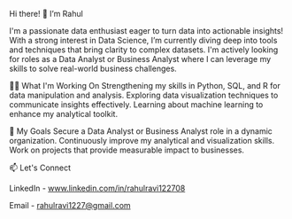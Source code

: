 Hi there! 👋 I’m Rahul

I'm a passionate data enthusiast eager to turn data into actionable insights!
With a strong interest in Data Science, I’m currently diving deep into tools and techniques that bring clarity to complex datasets.
I'm actively looking for roles as a Data Analyst or Business Analyst where I can leverage my skills to solve real-world business challenges.

👨‍💻 What I'm Working On
 Strengthening my skills in Python, SQL, and R for data manipulation and analysis.
 Exploring data visualization techniques to communicate insights effectively.
 Learning about machine learning to enhance my analytical toolkit.
 
🎯 My Goals
 Secure a Data Analyst or Business Analyst role in a dynamic organization.
 Continuously improve my analytical and visualization skills.
 Work on projects that provide measurable impact to businesses.
 
📫 Let's Connect
 
 LinkedIn - www.linkedin.com/in/rahulravi122708
 
 Email - rahulravi1227@gmail.com

<!---
Rahulravi1227/Rahulravi1227 is a ✨ special ✨ repository because its `README.md` (this file) appears on your GitHub profile.
You can click the Preview link to take a look at your changes.
--->
